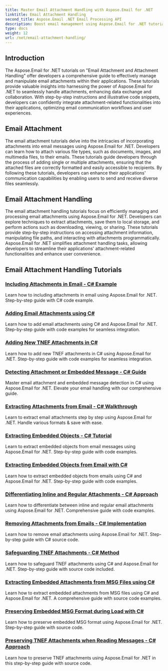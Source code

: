 ```yaml
---
title: Master Email Attachment Handling with Aspose.Email for .NET
linktitle: Email Attachment Handling
second_title: Aspose.Email .NET Email Processing API
description: Boost email management using Aspose.Email for .NET tutorials. Learn streamlined processing, analysis, and data-driven insights. Step by step guide provided.
type: docs
weight: 12
url: /net/email-attachment-handling/
---
```

## Introduction

The Aspose.Email for .NET tutorials on "Email Attachment and Attachment Handling" offer developers a comprehensive guide to effectively manage and manipulate email attachments within their applications. These tutorials provide valuable insights into harnessing the power of Aspose.Email for .NET to seamlessly handle attachments, enhancing data exchange and collaboration. With step-by-step instructions and illustrative code snippets, developers can confidently integrate attachment-related functionalities into their applications, optimizing email communication workflows and user experiences.

## Email Attachment

The email attachment tutorials delve into the intricacies of incorporating attachments into email messages using Aspose.Email for .NET. Developers can learn how to attach various file types, such as documents, images, and multimedia files, to their emails. These tutorials guide developers through the process of adding single or multiple attachments, ensuring that the attached files are correctly formatted and easily accessible to recipients. By following these tutorials, developers can enhance their applications' communication capabilities by enabling users to send and receive diverse files seamlessly.

## Email Attachment Handling

The email attachment handling tutorials focus on efficiently managing and processing email attachments using Aspose.Email for .NET. Developers can explore techniques to extract attachments, save them to local storage, and perform actions such as downloading, viewing, or sharing. These tutorials provide step-by-step instructions on accessing attachment information, manipulating file paths, and interacting with attachments programmatically. Aspose.Email for .NET simplifies attachment handling tasks, allowing developers to streamline their applications' attachment-related functionalities and enhance user convenience.

## Email Attachment Handling Tutorials
### [Including Attachments in Email -  C# Example](./including-attachments-in-email-csharp-example/)
Learn how to including attachments in email using Aspose.Email for .NET. Step-by-step guide with C# code example.
### [Adding Email Attachments using C#](./adding-email-attachments-using-csharp/)
Learn how to add email attachments using C# and Aspose.Email for .NET. Step-by-step guide with code examples for seamless integration.
### [Adding New TNEF Attachments in C#](./adding-new-tnef-attachments-in-csharp/)
Learn how to add new TNEF attachments in C# using Aspose.Email for .NET. Step-by-step guide with code examples for seamless integration.
### [Detecting Attachment or Embedded Message -  C# Guide](./detecting-attachment-or-embedded-message-csharp-guide/)
Master email attachment and embedded message detection in C# using Aspose.Email for .NET. Elevate your email handling with our comprehensive guide.
### [Extracting Attachments from Email -  C# Walkthrough](./extracting-attachments-from-email-csharp-walkthrough/)
Learn to extract email attachments step by step using Aspose.Email for .NET. Handle various formats & save with ease.
### [Extracting Embedded Objects -  C# Tutorial](./extracting-embedded-objects-csharp-tutorial/)
Learn to extract embedded objects from email messages using Aspose.Email for .NET. Step-by-step guide with code examples.
### [Extracting Embedded Objects from Email with C#](./extracting-embedded-objects-from-email-with-csharp/)
Learn how to extract embedded objects from emails using C# and Aspose.Email for .NET. Step-by-step guide with code examples.
### [Differentiating Inline and Regular Attachments -  C# Approach](./differentiating-inline-and-regular-attachments-csharp-approach/)
Learn how to differentiate between inline and regular email attachments using Aspose.Email for .NET. Comprehensive guide with code examples.
### [Removing Attachments from Emails -  C# Implementation](./removing-attachments-from-emails-csharp-implementation/)
Learn how to remove email attachments using Aspose.Email for .NET. Step-by-step guide with C# source code.
### [Safeguarding TNEF Attachments -  C# Method](./safeguarding-tnef-attachments-csharp-method/)
Learn how to safeguard TNEF attachments using C# and Aspose.Email for .NET. Step-by-step guide with source code included.
### [Extracting Embedded Attachments from MSG Files using C#](./extracting-embedded-attachments-from-msg-files-using-csharp/)
Learn how to extract embedded attachments from MSG files using C# and Aspose.Email for .NET. A comprehensive guide with source code examples.
### [Preserving Embedded MSG Format during Load with C#](./preserving-embedded-msg-format-during-load-with-csharp/)
Learn how to preserve embedded MSG format using Aspose.Email for .NET. Step-by-step guide with source code.
### [Preserving TNEF Attachments when Reading Messages - C# Approach](./preserving-tnef-attachments-when-reading-messages-csharp-approach/)
Learn how to preserve TNEF attachments using Aspose.Email for .NET in this step-by-step guide with source code.

